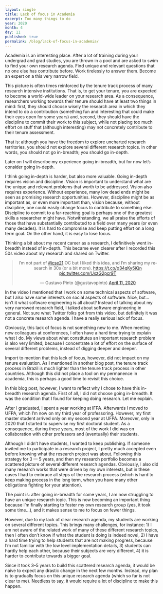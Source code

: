 ```yaml
---
layout: single
title: Lack of focus in Academia
excerpt: Too many things to do
year: 2020
month: 4
day: 11
published: true
permalink: /blog/lack-of-focus-in-academia/
---
```


Academia is an interesting place. After a lot of training during your undergrad and grad studies, you are thrown in a pool and are asked to swim to find your own research agenda. Find unique and relevant questions that no one else has contribute before. Work tirelessly to answer them. Become an expert on a this very narrow field.

This picture is often times reinforced by the tenure track process of many research intensive institutions. That is, to get your tenure, you are expected to become a world-wide leader on your research area. As a consequence, researchers working towards their tenure should have at least two things in mind: first, they should choose wisely the research area in which they intend to do a contribution (something fun and interesting that could make their eyes open for some years) and, second, they should have the discipline to commit their work to this subject, while not placing too much effort on stuff that (although interesting) may not concretely contribute to their tenure assessment.

That is: although you have the freedom to explore uncharted research territories, you should not explore several different research topics. In other words, you should not go in-breadth; you should go in-depth.

Later on I will describe my experience going in-breadth, but for now let’s consider going in-depth.

I think going in-depth is harder, but also more valuable. Going in-depth requires vision and discipline. Vision is important to understand what are the unique and relevant problems that worth to be addressed. Vision also requires experience. Without experience, many low dead ends might be seen as promising research opportunities. However, discipline might be as important as, or even more important than, vision because, without discipline, one could easily change focus to contribute to something else. Discipline to commit to a far-reaching goal is perhaps one of the greatest skills a researcher might have. Notwithstanding, we all praise the efforts of those that have substantially contributed to a field over many years (or even many decades). It is hard to compromise and keep putting effort on a long term goal. On the other hand, it is easy to lose focus.

Thinking a bit about my recent career as a research, I definitively went in-breadth instead of in-depth. This became even clearer after I recorded this 50s video about my research and shared on Twitter.

<center>
<blockquote class="twitter-tweet"><p lang="en" dir="ltr">I’m not part of <a href="https://twitter.com/hashtag/icse21?src=hash&amp;ref_src=twsrc%5Etfw">#icse21</a> OC but I liked this idea, and I’m sharing my research in 30s (or a bit more). <a href="https://t.co/o34qKy5iQn">https://t.co/o34qKy5iQn</a> <a href="https://t.co/UxzG2pcr9T">pic.twitter.com/UxzG2pcr9T</a></p>&mdash; Gustavo Pinto (@gustavopinto) <a href="https://twitter.com/gustavopinto/status/1249010040314507264?ref_src=twsrc%5Etfw">April 11, 2020</a></blockquote> <script async src="https://platform.twitter.com/widgets.js" charset="utf-8"></script>
</center>

In the video I mentioned that I work on some technical aspects of software, but I also have some interests on social aspects of software. Nice, but… isn’t it what software engineering is all about? Instead of talking about my very narrowed research field, I talked about software engineering in general. Not sure what Twitter folks got from this video, but definitely it was not a concrete research agenda. I have a really serious lack of focus.

Obviously, this lack of focus is not something new to me. When meeting new colleagues at conferences, I often have a hard time trying to explain what I do. My views about what constitutes an important research problem is also very limited, because I concentrate a lot of effort on the surface of several different problems, instead of digging deeper and deeper.

Import to mention that this lack of focus, however, did not impact on my tenure evaluation. As I mentioned in another blog post, the tenure track process in Brazil is much lighter than the tenure track process in other countries. Although this did not place a tool on my permanence in academia, this is perhaps a good time to revisit this choice.

In this blog post, however, I want to reflect why I chose to have this in-breadth research agenda. First of all, I did not choose going in-breadth. It was the condition that I found for keeping doing research. Let me explain.

After I graduated, I spent a year working at IFPA. Afterwards I moved to UFPA, which I’m now on my third year of professoring. However, my first master student arrived only on my second year at UFPA. Moreover, only in 2020 that I started to supervise my first doctoral student. As a consequence, during these years, most of the work I did was on collaboration with other professors and (eventually) their students.

Although I didn’t have students, I wanted to keep publishing. If someone invited me to participate in a research project, I pretty much accepted even before knowing what the research project was about. Following this strategy for 3 — 5 years, and then my research portfolio becomes a scattered picture of several different research agendas. Obviously, I also did many research works that were driven by my own interests, but in these cases I had to embrace all steps of the research process (which is hard to keep making process in the long term, when you have many other obligations fighting for your attention).

The point is: after going in-breadth for some years, I am now struggling to have an unique research topic. This is now becoming an important thing because I’m finally starting to foster my own research group (yes, it took some time…), and it makes sense to me to focus on fewer things.

However, due to my lack of clear research agenda, my students are working on several different topics. This brings many challenges, for instance: 1) I am not aware of the related work of many of these different research topics, then I often don’t know if what the student is doing is indeed novel, 2) I have a hard time trying to help students that are not making progress, because I’m not familiar with the low level implementation details, 3) students can hardly help each other, because their subjects are very different, 4) it is harder to contribute towards a bigger goal.

Since it took 3–5 years to build this scattered research agenda, it would be naive to expect any drastic change in the next few months. Instead, my plan is to gradually focus on this unique research agenda (which so far is not clear to me). Needless to say, it would require a lot of discipline to make this happen.
